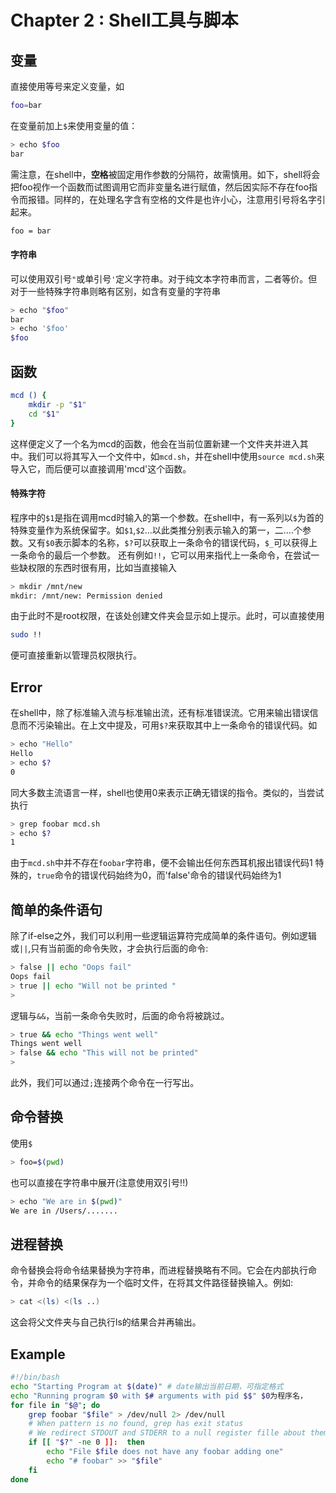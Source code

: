 # Chapter 2 : Shell工具与脚本
## 变量
直接使用等号来定义变量，如
```bash
foo=bar
```
在变量前加上`$`来使用变量的值：
```bash
> echo $foo
bar
```
需注意，在shell中，**空格**被固定用作参数的分隔符，故需慎用。如下，shell将会把foo视作一个函数而试图调用它而非变量名进行赋值，然后因实际不存在foo指令而报错。同样的，在处理名字含有空格的文件是也许小心，注意用引号将名字引起来。
```bash
foo = bar
```
#### 字符串
可以使用双引号`"`或单引号`'`定义字符串。对于纯文本字符串而言，二者等价。但对于一些特殊字符串则略有区别，如含有变量的字符串
```bash
> echo "$foo"
bar
> echo '$foo'
$foo
```
## 函数
```bash
mcd () {
    mkdir -p "$1"
    cd "$1"
}
```
这样便定义了一个名为mcd的函数，他会在当前位置新建一个文件夹并进入其中。我们可以将其写入一个文件中，如`mcd.sh`，并在shell中使用`source mcd.sh`来导入它，而后便可以直接调用'mcd'这个函数。
#### 特殊字符
程序中的`$1`是指在调用mcd时输入的第一个参数。在shell中，有一系列以`$`为首的特殊变量作为系统保留字。如`$1`,`$2`...以此类推分别表示输入的第一，二....个参数。又有`$0`表示脚本的名称，`$?`可以获取上一条命令的错误代码，`$_`可以获得上一条命令的最后一个参数。
还有例如`!!`，它可以用来指代上一条命令，在尝试一些缺权限的东西时很有用，比如当直接输入
```bash
> mkdir /mnt/new
mkdir: /mnt/new: Permission denied
```
由于此时不是root权限，在该处创建文件夹会显示如上提示。此时，可以直接使用
```bash
sudo !!
```
便可直接重新以管理员权限执行。
## Error
在shell中，除了标准输入流与标准输出流，还有标准错误流。它用来输出错误信息而不污染输出。在上文中提及，可用`$?`来获取其中上一条命令的错误代码。如
```bash
> echo "Hello"
Hello
> echo $?
0
```
同大多数主流语言一样，shell也使用0来表示正确无错误的指令。类似的，当尝试执行
```bash
> grep foobar mcd.sh
> echo $?
1
```
由于`mcd.sh`中并不存在`foobar`字符串，便不会输出任何东西耳机报出错误代码1
特殊的，`true`命令的错误代码始终为0，而'false'命令的错误代码始终为1
## 简单的条件语句
除了if-else之外，我们可以利用一些逻辑运算符完成简单的条件语句。例如逻辑或`||`,只有当前面的命令失败，才会执行后面的命令:
```bash
> false || echo "Oops fail"
Oops fail
> true || echo "Will not be printed "
>
```
逻辑与`&&`，当前一条命令失败时，后面的命令将被跳过。
```bash
> true && echo "Things went well"
Things went well
> false && echo "This will not be printed"
>
```
此外，我们可以通过`;`连接两个命令在一行写出。
## 命令替换
使用`$`
```bash
> foo=$(pwd)
```
也可以直接在字符串中展开(注意使用双引号!!)
```bash
> echo "We are in $(pwd)"
We are in /Users/.......
```
## 进程替换
命令替换会将命令结果替换为字符串，而进程替换略有不同。它会在内部执行命令，并命令的结果保存为一个临时文件，在将其文件路径替换输入。例如:
```bash
> cat <(ls) <(ls ..)
```
这会将父文件夹与自己执行ls的结果合并再输出。

## Example
```bash
#!/bin/bash
echo "Starting Program at $(date)" # date输出当前日期，可指定格式
echo "Running program $0 with $# arguments with pid $$" $0为程序名，
for file in "$@"; do
    grep foobar "$file" > /dev/null 2> /dev/null
    # When pattern is no found, grep has exit status
    # We redirect STDOUT and STDERR to a null register fille about them
    if [[ "$?" -ne 0 ]]:  then
        echo "File $file does not have any foobar adding one"
        echo "# foobar" >> "$file"
    fi
done
```






